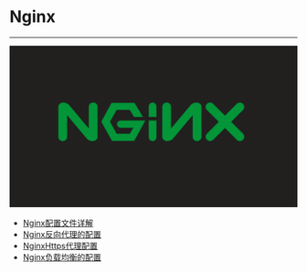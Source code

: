 # Nginx

---

[![Nginx](./images/title.png)](https://nginx.org/en/)

- [Nginx配置文件详解](/repository/Servers/Nginx/docs/Nginx配置文件详解.md#Nginx配置文件详解)
- [Nginx反向代理的配置](/repository/Servers/Nginx/docs/Nginx反向代理的配置.md#Nginx反向代理的配置)
- [NginxHttps代理配置](/repository/Servers/Nginx/docs/NginxHttps代理配置.md#NginxHttps代理配置)
- [Nginx负载均衡的配置](/repository/Servers/Nginx/docs/Nginx负载均衡的配置.md#Nginx负载均衡的配置)
